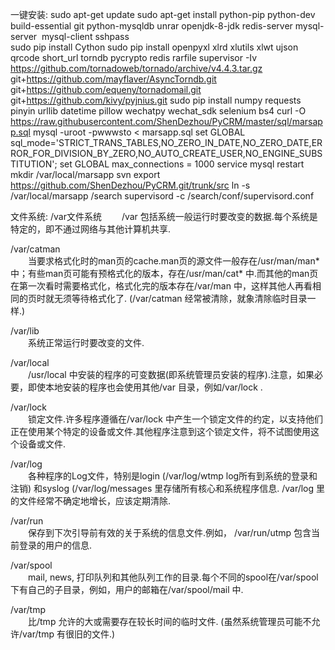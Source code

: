 一键安装:
sudo apt-get update
sudo apt-get install python-pip python-dev build-essential git python-mysqldb unrar openjdk-8-jdk redis-server mysql-server  mysql-client sshpass  
sudo pip install Cython
sudo pip install openpyxl xlrd xlutils xlwt ujson qrcode short_url torndb pycrypto redis rarfile supervisor -Iv https://github.com/tornadoweb/tornado/archive/v4.4.3.tar.gz git+https://github.com/mayflaver/AsyncTorndb.git git+https://github.com/equeny/tornadomail.git git+https://github.com/kivy/pyjnius.git
sudo pip install numpy requests pinyin urllib datetime pillow wechatpy wechat_sdk selenium bs4
curl -O https://raw.githubusercontent.com/ShenDezhou/PyCRM/master/sql/marsapp.sql
mysql -uroot -pwwwsto < marsapp.sql
set GLOBAL sql_mode='STRICT_TRANS_TABLES,NO_ZERO_IN_DATE,NO_ZERO_DATE,ERROR_FOR_DIVISION_BY_ZERO,NO_AUTO_CREATE_USER,NO_ENGINE_SUBSTITUTION';
set GLOBAL max_connections = 1000
service mysql restart
mkdir /var/local/marsapp
svn export https://github.com/ShenDezhou/PyCRM.git/trunk/src
ln -s /var/local/marsapp /search
supervisord -c /search/conf/supervisord.conf

文件系统:
/var文件系统 
　　/var 包括系统一般运行时要改变的数据.每个系统是特定的，即不通过网络与其他计算机共享.  

/var/catman   
　　当要求格式化时的man页的cache.man页的源文件一般存在/usr/man/man* 中；有些man页可能有预格式化的版本，存在/usr/man/cat* 中.而其他的man页在第一次看时需要格式化，格式化完的版本存在/var/man 中，这样其他人再看相同的页时就无须等待格式化了. (/var/catman 经常被清除，就象清除临时目录一样.)  

/var/lib   
　　系统正常运行时要改变的文件.  

/var/local   
　　/usr/local 中安装的程序的可变数据(即系统管理员安装的程序).注意，如果必要，即使本地安装的程序也会使用其他/var 目录，例如/var/lock .  

/var/lock   
　　锁定文件.许多程序遵循在/var/lock 中产生一个锁定文件的约定，以支持他们正在使用某个特定的设备或文件.其他程序注意到这个锁定文件，将不试图使用这个设备或文件.  

/var/log   
　　各种程序的Log文件，特别是login  (/var/log/wtmp log所有到系统的登录和注销) 和syslog (/var/log/messages 里存储所有核心和系统程序信息. /var/log 里的文件经常不确定地增长，应该定期清除.  

/var/run   
　　保存到下次引导前有效的关于系统的信息文件.例如， /var/run/utmp 包含当前登录的用户的信息. 

/var/spool   
　　mail, news, 打印队列和其他队列工作的目录.每个不同的spool在/var/spool 下有自己的子目录，例如，用户的邮箱在/var/spool/mail 中.  

/var/tmp   
　　比/tmp 允许的大或需要存在较长时间的临时文件. (虽然系统管理员可能不允许/var/tmp 有很旧的文件.)  
